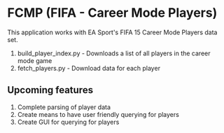 FCMP (FIFA - Career Mode Players)
================

This application works with EA Sport's FIFA 15 Career Mode Players data set.

1. build_player_index.py - Downloads a list of all players in the career mode game
2. fetch_players.py - Download data for each player

Upcoming features
----------------

1. Complete parsing of player data
2. Create means to have user friendly querying for players
3. Create GUI for querying for players